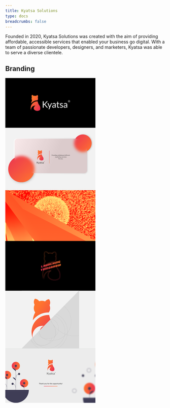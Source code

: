 ```yaml
---
title: Kyatsa Solutions
type: docs
breadcrumbs: false
---
```


Founded in 2020, Kyatsa Solutions was created with the aim of providing affordable, accessible services that enabled your business go digital. With a team of passionate developers, designers, and marketers, Kyatsa was able to serve a diverse clientele. 

## Branding


![brand kit](images/ks-hero.png)



